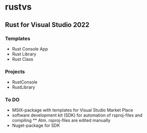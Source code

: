# rustvs
## Rust for Visual Studio 2022

### Templates
* Rust Console App
* Rust Library
* Rust Class

### Projects
* RustConsole
* RustLibrary

### To DO
* MSIX-package with templates for Visual Studio Market Place
* software development kit (SDK) for automation of rsproj-files and compiling 
** Atm. rsproj-files are edited manually
* Nuget-package for SDK
